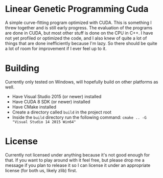 # Linear Genetic Programming Cuda

A simple curve-fitting program optimized with CUDA. This is something I threw together and is still early progress. The evaluation of the programs are done in CUDA, but most other stuff is done on the CPU in C++. I have not yet profiled or optimized the code, and I also knew of quite a lot of things that are done inefficiently because I'm lazy. So there should be quite a lot of room for improvement if I ever feel up to it.

# Building

Currently only tested on Windows, will hopefully build on other platforms as well.

* Have Visual Studio 2015 (or newer) installed
* Have CUDA 8 SDK (or newer) installed
* Have CMake installed
* Create a directory called `build` in the project root
* Inside the `build` directory run the following command: `cmake .. -G "Visual Studio 14 2015 Win64"`

# License

Currently not licensed under anything because it's not good enough for that. If you want to play around with it feel free, but please drop me a message if you plan to release it so I can license it under an appropriate license (for both us, likely zlib) first.
